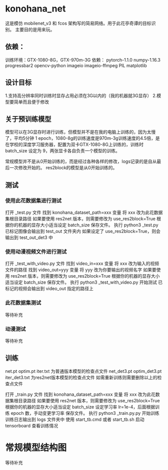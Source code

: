 # konohana_net
这是模仿 mobilenet_v3 和 fcos 架构写的简易网络。用于此花亭奇谭的目标识别。
主要目的是用来玩。

## 依赖：
训练环境：GTX-1080-8G，GTX-970m-3G
依赖：
pytorch-1.1.0
numpy-1.16.3
progressbar2
opencv-python
imageio
imageio-ffmpeg
PIL
matplotlib


## 设计目标
1.支持高分辨率同时训练时显存占用必须在3G以内的（我的机器就3G显存）
2.模型要简单而且便于修改


## 关于预训练模型
模型可以在3G显存时进行训练，但模型并不是在我的电脑上训练的，因为太慢了，平均5分钟 1 epoch，1080-8g的训练速度是970m-3g训练速度的4.5倍，是在学校的深度学习服务器，配置为双卡GTX-1080-8G上训练的，训练时 batch_size 设定为 9，两张显卡各自负责一个模型的训练。

常规模型并不是从0开始训练的，而是经过各种各样的修改，logs记录的是自从最后一次修改开始的。
res2block的模型是从0开始训练的。


## 测试
### 使用此花数据集进行测试
打开 _test.py 文件
找到 konohana_dataset_path=xxx 变量
将 xxx 改为此花数据集根目录路径
如果要使用 res2net 版本，则需要修改为 use_res2block=True
根据你的机器的显存大小适当设定 batch_size
保存文件。
执行 python3 _test.py
已标记图像会输出到 test_out 文件夹内
如果设定了 use_res2block=True，则会输出到 test_out_det3 中

### 使用动漫视频文件进行测试
打开 _test_with_video.py 文件
找到 video_in=xxx 变量
将 xxx 改为输入的视频文件的路径
找到 video_out=yyy 变量
将 yyy 改为你要输出的视频名字
如果要使用 res2net 版本，则需要修改为 use_res2block=True
根据你的机器的显存大小适当设定 batch_size
保存文件。
执行 python3 _test_with_video.py 开始测试
已标记的视频会输出到 video_out 指定的路径上

### 此花数据集测试
等待补充

### 动漫测试
等待补充

## 训练
net.pt optim.pt iter.txt 为普通版本模型的检查点文件
net_det3.pt optim_det3.pt iter_det3.txt 为res2net版本模型的检查点文件
如需重新训练则需要删除以上的检查点文件

打开 _train.py 文件
找到 konohana_dataset_path=xxx 变量
将 xxx 改为此花数据集根目录路径
如果要使用 res2net 版本，则需要修改为 use_res2block=True
根据你的机器的显存大小适当设定 batch_size
设定学习率 lr=1e-4，后面根据训练 epoch 数，手动变更学习率
保存文件。
执行 python3 _train.py.py 开始训练
训练日志输出到 logs 文件夹中
使用 start_tb.cmd 或者 start_tb.sh 启动 tensorboard 查看训练情况


# 常规模型结构图<br>
等待补充
